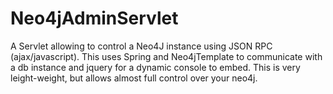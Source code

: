 Neo4jAdminServlet
=================

A Servlet allowing to control a Neo4J instance using JSON RPC (ajax/javascript). This uses Spring and Neo4jTemplate to communicate with a db instance and jquery for a dynamic console to embed. This is very leight-weight, but allows almost full control over your neo4j.
